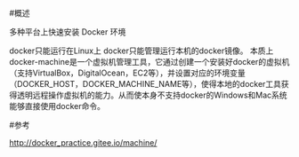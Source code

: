 #概述


多种平台上快速安装 Docker 环境

docker只能运行在Linux上
docker只能管理运行本机的docker镜像。
本质上docker-machine是一个虚拟机管理工具，它通过创建一个安装好docker的虚拟机（支持VirtualBox，DigitalOcean，EC2等），并设置对应的环境变量（DOCKER_HOST，DOCKER_MACHINE_NAME等），使得本地的docker工具获得透明远程操作虚拟机的能力。从而使本身不支持docker的Windows和Mac系统能够直接使用docker命令。



#参考


http://docker_practice.gitee.io/machine/